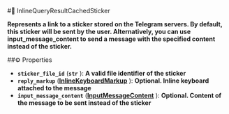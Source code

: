 #🔮 InlineQueryResultCachedSticker

**Represents a link to a sticker stored on the Telegram servers. By default, this sticker will be sent by the user. Alternatively, you can use input_message_content to send a message with the specified content instead of the sticker.**

##⚙️ Properties

- **`sticker_file_id`** (**`str`** ): **A valid file identifier of the sticker**
- **`reply_markup`** (**[InlineKeyboardMarkup](InlineKeyboardMarkup.md)** ): **Optional. Inline keyboard attached to the message**
- **`input_message_content`** (**[InputMessageContent](InputMessageContent.md)** ): **Optional. Content of the message to be sent instead of the sticker**
